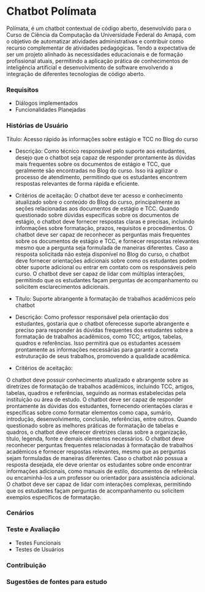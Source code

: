 # Chatbot Polímata
Polímata, é um chatbot contextual de código aberto, desenvolvido para o Curso de Ciência da Computação da Universidade Federal do Amapá, com o objetivo de automatizar atividades administrativas e contribuir como recurso complementar de atividades pedagógicas. Tendo a expectativa de ser um projeto alinhado às necessidades educacionais e de formação profissional atuais, permitindo a aplicação prática de conhecimentos de inteligência artificial e desenvolvimento de software envolvendo a integração de diferentes tecnologias de código aberto.

### Requisitos
* Diálogos implementados
* Funcionalidades Planejadas
### Histórias de Usuário
Título: Acesso rápido às informações sobre estágio e TCC no Blog do curso

- Descrição: Como técnico responsável pelo suporte aos estudantes, desejo que o chatbot seja capaz de responder prontamente às dúvidas mais frequentes sobre os documentos de estágio e TCC, que geralmente são encontradas no Blog do curso. Isso irá agilizar o processo de atendimento, permitindo que os estudantes encontrem respostas relevantes de forma rápida e eficiente.
- Critérios de aceitação:
O chatbot deve ter acesso e conhecimento atualizado sobre o conteúdo do Blog do curso, principalmente as seções relacionadas aos documentos de estágio e TCC.
Quando questionado sobre dúvidas específicas sobre os documentos de estágio, o chatbot deve fornecer respostas claras e precisas, incluindo informações sobre formatação, prazos, requisitos e procedimentos.
O chatbot deve ser capaz de reconhecer as perguntas mais frequentes sobre os documentos de estágio e TCC, e fornecer respostas relevantes mesmo que a pergunta seja formulada de maneiras diferentes.
Caso a resposta solicitada não esteja disponível no Blog do curso, o chatbot deve fornecer orientações adicionais sobre como os estudantes podem obter suporte adicional ou entrar em contato com os responsáveis pelo curso.
O chatbot deve ser capaz de lidar com múltiplas interações, permitindo que os estudantes façam perguntas de acompanhamento ou solicitem esclarecimentos adicionais.

- Título: Suporte abrangente à formatação de trabalhos acadêmicos pelo chatbot

- Descrição: Como professor responsável pela orientação dos estudantes, gostaria que o chatbot oferecesse suporte abrangente e preciso para responder às dúvidas frequentes dos estudantes sobre a formatação de trabalhos acadêmicos, como TCC, artigos, tabelas, quadros e referências. Isso permitirá que os estudantes acessem prontamente as informações necessárias para garantir a correta estruturação de seus trabalhos, promovendo a qualidade acadêmica.

- Critérios de aceitação:

O chatbot deve possuir conhecimento atualizado e abrangente sobre as diretrizes de formatação de trabalhos acadêmicos, incluindo TCC, artigos, tabelas, quadros e referências, seguindo as normas estabelecidas pela instituição ou área de estudo.
O chatbot deve ser capaz de responder prontamente às dúvidas dos estudantes, fornecendo orientações claras e específicas sobre como formatar elementos como capa, sumário, introdução, desenvolvimento, conclusão, referências, entre outros.
Quando questionado sobre as melhores práticas de formatação de tabelas e quadros, o chatbot deve oferecer diretrizes claras sobre a organização, título, legenda, fonte e demais elementos necessários.
O chatbot deve reconhecer perguntas frequentes relacionadas à formatação de trabalhos acadêmicos e fornecer respostas relevantes, mesmo que as perguntas sejam formuladas de maneiras diferentes.
Caso o chatbot não possua a resposta desejada, ele deve orientar os estudantes sobre onde encontrar informações adicionais, como manuais de estilo, documentos de referência ou encaminhá-los a um professor ou orientador para assistência adicional.
O chatbot deve ser capaz de lidar com interações complexas, permitindo que os estudantes façam perguntas de acompanhamento ou solicitem exemplos específicos de formatação.
### Cenários
### Teste e Avaliação
* Testes Funcionais
* Testes de Usuários
### Contribuição
### Sugestões de fontes para estudo


